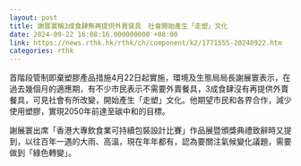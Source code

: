 ```yaml
---
layout: post
title: 謝展寰稱3成食肆無再提供外賣餐具　社會開始產生「走塑」文化
date: 2024-09-22 16:08:16.000000000 +08:00
link: https://news.rthk.hk/rthk/ch/component/k2/1771555-20240922.htm
categories: rthk
---
```


首階段管制即棄塑膠產品措施4月22日起實施，環境及生態局局長謝展寰表示，在過去幾個月的適應期，有不少市民表示不需要外賣餐具，3成食肆沒有再提供外賣餐具，可見社會有所改變，開始產生「走塑」文化。他期望市民和各界合作，減少使用塑膠，實現2050年前達至碳中和的目標。

謝展寰出席「香港大專飲食業可持續包裝設計比賽」作品展暨頒獎典禮致辭時又提到，以往百年一遇的大雨、高溫，現在年年都有，認為要關注氣候變化議題，需要做到「綠色轉變」。
